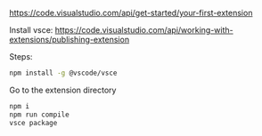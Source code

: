 https://code.visualstudio.com/api/get-started/your-first-extension

Install vsce:
https://code.visualstudio.com/api/working-with-extensions/publishing-extension

Steps:
```bash
npm install -g @vscode/vsce
```
Go to the extension directory

```bash
npm i
npm run compile
vsce package
```
